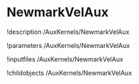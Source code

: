 <!-- MOOSE Documentation Stub: Remove this when content is added. -->

# NewmarkVelAux
!description /AuxKernels/NewmarkVelAux

!parameters /AuxKernels/NewmarkVelAux

!inputfiles /AuxKernels/NewmarkVelAux

!childobjects /AuxKernels/NewmarkVelAux
